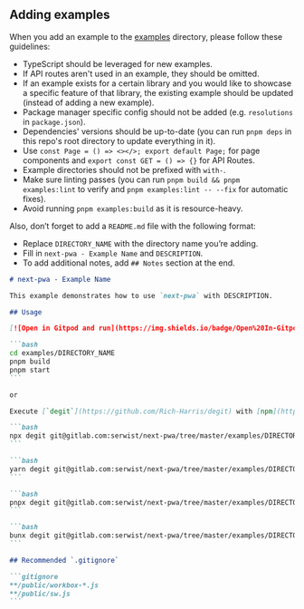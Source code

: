 ## Adding examples

When you add an example to the [examples](https://gitlab.com/serwist/next-pwa/tree/master/examples) directory, please follow these guidelines:

- TypeScript should be leveraged for new examples.
- If API routes aren't used in an example, they should be omitted.
- If an example exists for a certain library and you would like to showcase a specific feature of that library, the existing example should be updated (instead of adding a new example).
- Package manager specific config should not be added (e.g. `resolutions` in `package.json`).
- Dependencies' versions should be up-to-date (you can run `pnpm deps` in this repo's root directory to update everything in it).
- Use `const Page = () => <></>; export default Page;` for page components and `export const GET = () => {}` for API Routes.
- Example directories should not be prefixed with `with-`.
- Make sure linting passes (you can run `pnpm build && pnpm examples:lint` to verify and `pnpm examples:lint -- --fix` for automatic fixes).
- Avoid running `pnpm examples:build` as it is resource-heavy.

Also, don’t forget to add a `README.md` file with the following format:

- Replace `DIRECTORY_NAME` with the directory name you’re adding.
- Fill in `next-pwa - Example Name` and `DESCRIPTION`.
- To add additional notes, add `## Notes` section at the end.

````markdown
# next-pwa - Example Name

This example demonstrates how to use `next-pwa` with DESCRIPTION.

## Usage

[![Open in Gitpod and run](https://img.shields.io/badge/Open%20In-Gitpod.io-%231966D2?style=for-the-badge&logo=gitpod)](https://gitpod.io/#https://gitlab.com/serwist/next-pwa/)

```bash
cd examples/DIRECTORY_NAME
pnpm build
pnpm start
```

or

Execute [`degit`](https://github.com/Rich-Harris/degit) with [npm](https://docs.npmjs.com/cli/init), [Yarn](https://yarnpkg.com/lang/en/docs/cli/create/), [pnpm](https://pnpm.io), or [bun](https://bun.sh) to bootstrap the example:

```bash
npx degit git@gitlab.com:serwist/next-pwa/tree/master/examples/DIRECTORY_NAME DIRECTORY_NAME-app
```

```bash
yarn degit git@gitlab.com:serwist/next-pwa/tree/master/examples/DIRECTORY_NAME DIRECTORY_NAME-app
```

```bash
pnpx degit git@gitlab.com:serwist/next-pwa/tree/master/examples/DIRECTORY_NAME DIRECTORY_NAME-app
```

```bash
bunx degit git@gitlab.com:serwist/next-pwa/tree/master/examples/DIRECTORY_NAME DIRECTORY_NAME-app
```

## Recommended `.gitignore`

```gitignore
**/public/workbox-*.js
**/public/sw.js
```
````

